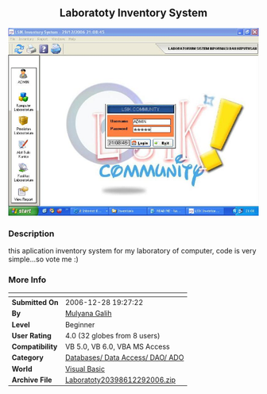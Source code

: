 ﻿<div align="center">

## Laboratoty Inventory System

<img src="PIC20061229946436278.JPG">
</div>

### Description

this aplication inventory system for my laboratory of computer, code is very simple...so vote me :)
 
### More Info
 


<span>             |<span>
---                |---
**Submitted On**   |2006-12-28 19:27:22
**By**             |[Mulyana Galih](https://github.com/Planet-Source-Code/PSCIndex/blob/master/ByAuthor/mulyana-galih.md)
**Level**          |Beginner
**User Rating**    |4.0 (32 globes from 8 users)
**Compatibility**  |VB 5\.0, VB 6\.0, VBA MS Access
**Category**       |[Databases/ Data Access/ DAO/ ADO](https://github.com/Planet-Source-Code/PSCIndex/blob/master/ByCategory/databases-data-access-dao-ado__1-6.md)
**World**          |[Visual Basic](https://github.com/Planet-Source-Code/PSCIndex/blob/master/ByWorld/visual-basic.md)
**Archive File**   |[Laboratoty20398612292006\.zip](https://github.com/Planet-Source-Code/mulyana-galih-laboratoty-inventory-system__1-67500/archive/master.zip)








